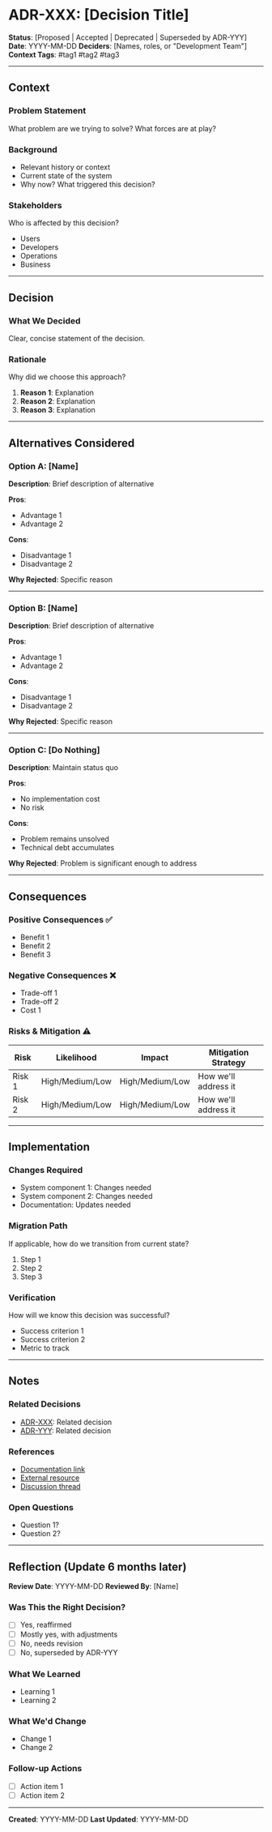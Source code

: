 # ADR-XXX: [Decision Title]

**Status**: [Proposed | Accepted | Deprecated | Superseded by ADR-YYY]
**Date**: YYYY-MM-DD
**Deciders**: [Names, roles, or "Development Team"]
**Context Tags**: #tag1 #tag2 #tag3

---

## Context

### Problem Statement
What problem are we trying to solve? What forces are at play?

### Background
- Relevant history or context
- Current state of the system
- Why now? What triggered this decision?

### Stakeholders
Who is affected by this decision?
- Users
- Developers
- Operations
- Business

---

## Decision

### What We Decided
Clear, concise statement of the decision.

### Rationale
Why did we choose this approach?

1. **Reason 1**: Explanation
2. **Reason 2**: Explanation
3. **Reason 3**: Explanation

---

## Alternatives Considered

### Option A: [Name]
**Description**: Brief description of alternative

**Pros**:
- Advantage 1
- Advantage 2

**Cons**:
- Disadvantage 1
- Disadvantage 2

**Why Rejected**: Specific reason

---

### Option B: [Name]
**Description**: Brief description of alternative

**Pros**:
- Advantage 1
- Advantage 2

**Cons**:
- Disadvantage 1
- Disadvantage 2

**Why Rejected**: Specific reason

---

### Option C: [Do Nothing]
**Description**: Maintain status quo

**Pros**:
- No implementation cost
- No risk

**Cons**:
- Problem remains unsolved
- Technical debt accumulates

**Why Rejected**: Problem is significant enough to address

---

## Consequences

### Positive Consequences ✅
- Benefit 1
- Benefit 2
- Benefit 3

### Negative Consequences ❌
- Trade-off 1
- Trade-off 2
- Cost 1

### Risks & Mitigation ⚠️
| Risk | Likelihood | Impact | Mitigation Strategy |
|------|------------|--------|---------------------|
| Risk 1 | High/Medium/Low | High/Medium/Low | How we'll address it |
| Risk 2 | High/Medium/Low | High/Medium/Low | How we'll address it |

---

## Implementation

### Changes Required
- System component 1: Changes needed
- System component 2: Changes needed
- Documentation: Updates needed

### Migration Path
If applicable, how do we transition from current state?

1. Step 1
2. Step 2
3. Step 3

### Verification
How will we know this decision was successful?
- Success criterion 1
- Success criterion 2
- Metric to track

---

## Notes

### Related Decisions
- [ADR-XXX](./ADR-XXX-title.md): Related decision
- [ADR-YYY](./ADR-YYY-title.md): Related decision

### References
- [Documentation link](#)
- [External resource](#)
- [Discussion thread](#)

### Open Questions
- Question 1?
- Question 2?

---

## Reflection (Update 6 months later)

**Review Date**: YYYY-MM-DD
**Reviewed By**: [Name]

### Was This the Right Decision?
- [ ] Yes, reaffirmed
- [ ] Mostly yes, with adjustments
- [ ] No, needs revision
- [ ] No, superseded by ADR-YYY

### What We Learned
- Learning 1
- Learning 2

### What We'd Change
- Change 1
- Change 2

### Follow-up Actions
- [ ] Action item 1
- [ ] Action item 2

---

**Created**: YYYY-MM-DD
**Last Updated**: YYYY-MM-DD

